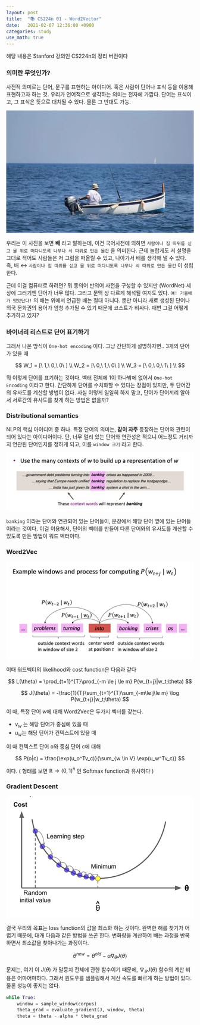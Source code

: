```yaml
---
layout: post
title:  "📚 CS224n 01 - Word2Vector"
date:   2021-02-07 12:36:00 +0900
categories: study
use_math: true
---
```



해당 내용은 Stanford 강의인 CS224n의 정리 버전이다

### 의미란 무엇인가?

사전적 의미로는 단어, 문구를 표현하는 아이디어. 혹은 사람이 단어나 표식 등을 이용해 표현하고자 하는 것. 우리가 언어적으로 생각하는 의미는 전자에 가깝다. 단어는 표식이고, 그 표식은 뜻으로 대치될 수 있다. 물론 그 반대도 가능.

![/assets/images/cs224n-1/boat.png](/assets/images/cs224n-1/boat.png)

우리는 이 사진을 보면 **배** 라고 말하는데, 이건 국어사전에 의하면 `사람이나 짐 따위를 싣고 물 위로 떠다니도록 나무나 쇠 따위로 만든 물건` 을 의미한다. 근데 놀랍게도 저 설명을 그대로 적어도 사람들은 저 그림을 떠올릴 수 있고, 나아가서 배를 생각해 낼 수 있다. 즉, 배 ↔ `사람이나 짐 따위를 싣고 물 위로 떠다니도록 나무나 쇠 따위로 만든 물건` 이 성립한다.

근데 이걸 컴퓨터로 하려면? 뭐 동의어 반의어 사전을 구성할 수 있지만 (WordNet) 세상에 그러기엔 단어가 너무 많다. 그리고 문맥 상 다르게 해석될 여지도 있다. `얘! 가을배가 맛있단다!` 의 배는 위에서 언급한 배는 절대 아니다. 뿐만 아니라 새로 생성된 단어나 외국 문화권의 용어가 엄청 추가될 수 있기 때문에 코스트가 비싸다. 매번 그걸 어떻게 추가하고 있지?

### 바이너리 리스트로 단어 표기하기

그래서 나온 방식이 `One-hot encoding` 이다. 그냥 간단하게 설명하자면.. 3개의 단어가 있을 때

$$
W_1 = [\ 1,\ 0,\ 0\ ] \\
W_2 = [\ 0,\ 1,\ 0\ ] \\
W_3 = [\ 0,\ 0,\ 1\ ] \\
$$

뭐 이렇게 단어를 표기하는 것이다. 벡터 전체에 1이 하나밖에 없어서 `One-hot Encoding` 이라고 한다. 간단하게 단어를 수치화할 수 있다는 장점이 있지만, 두 단어간의 유사도를 계산할 방법이 없다. 사실 이렇게 일일히 하지 말고, 단어가 단어끼리 알아서 서로간의 유사도를 찾게 하는 방법은 없을까? 

### Distributional semantics

NLP의 핵심 아이디어 중 하나. 특정 단어의 의미는, **같이 자주** 등장하는 단어와 관련이 되어 있다는 아이디어이다. 단, 너무 멀리 있는 단어와 연관성은 적으니 어느정도 거리까지 연관된 단어인지를 정하게 되고, 이를 `window 크기` 라고 한다.  

![/assets/images/cs224n-1/2.png](/assets/images/cs224n-1/2.png)

`banking` 이라는 단어와 연관되어 있는 단어들이, 문장에서 해당 단어 옆에 있는 단어들이라는 것이다. 이걸 이용해서, 단어의 벡터를 만들어 다른 단어와의 유사도를 계산할 수 있도록 만든 방법이 워드 벡터이다. 

### Word2Vec

![/assets/images/cs224n-1/3.png](/assets/images/cs224n-1/3.png)

이때 워드벡터의 likelihood와 cost function은 다음과 같다

$$
L(\theta) = \prod_{t=1}^{T}\prod_{-m \le j \le m} P(w_{t+j}|w_t;\theta)
$$

$$
J(\theta) = -\frac{1}{T}\sum_{t=1}^{T}\sum_{-m\le j\le m} \log P(w_{t+j}|w_t;\theta)
$$

이 때, 특정 단어 $w$에 대해 Word2Vec은 두가지 벡터를 갖는다.

- $v_w$ 는 해당 단어가 중심에 있을 때
- $u_w$는 해당 단어가 컨텍스트에 있을 때

이 때 컨텍스트 단어 o와 중심 단어 c에 대해

$$
P(o|c) = \frac{\exp(u_o^Tv_c)}{\sum_{w \in V} \exp(u_w^Tv_c)}
$$

이다. ( 형태를 보면 $\mathbb{R} \rightarrow (0, 1)^n$  인 Softmax function과 유사하다 )

### Gradient Descent

![/assets/images/cs224n-1/4.png](/assets/images/cs224n-1/4.png)


결국 우리의 목표는 loss function의 값을 최소화 하는 것이다. 완벽한 해를 찾기가 어렵기 때문에, 대개 다음과 같은 방법을 쓰곤 한다. 변화량을 계산하여 빼는 과정을 반복하면서 최소값을 찾아나가는 과정이다.

$$
\theta^{new} = \theta^{old} - \alpha \nabla_{\theta}J(\theta)
$$

문제는, 여기 이 $J(\theta)$ 가 말뭉치 전체에 관한 함수이기 때문에, $\nabla_{\theta}J(\theta)$ 함수의 계산 비용은 어마어마하다. 그래서 윈도우를 샘플링해서 계산 속도를 빠르게 하는 방법이 있다. 물론 성능이 좋지는 않다.

```python
while True:
	window = sample_window(corpus)
	theta_grad = evaluate_gradient(J, window, theta)
	theta = theta - alpha * theta_grad
```